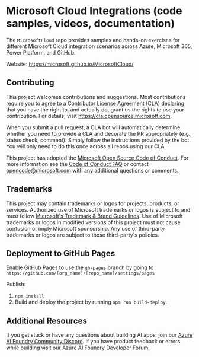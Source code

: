 # Microsoft Cloud Integrations (code samples, videos, documentation)

The `MicrosoftCloud` repo provides samples and hands-on exercises for different Microsoft Cloud integration scenarios across Azure, Microsoft 365, Power Platform, and GitHub.

Website: https://microsoft.github.io/MicrosoftCloud/

## Contributing

This project welcomes contributions and suggestions.  Most contributions require you to agree to a
Contributor License Agreement (CLA) declaring that you have the right to, and actually do, grant us
the rights to use your contribution. For details, visit https://cla.opensource.microsoft.com.

When you submit a pull request, a CLA bot will automatically determine whether you need to provide
a CLA and decorate the PR appropriately (e.g., status check, comment). Simply follow the instructions
provided by the bot. You will only need to do this once across all repos using our CLA.

This project has adopted the [Microsoft Open Source Code of Conduct](https://opensource.microsoft.com/codeofconduct/).
For more information see the [Code of Conduct FAQ](https://opensource.microsoft.com/codeofconduct/faq/) or
contact [opencode@microsoft.com](mailto:opencode@microsoft.com) with any additional questions or comments.

## Trademarks

This project may contain trademarks or logos for projects, products, or services. Authorized use of Microsoft 
trademarks or logos is subject to and must follow 
[Microsoft's Trademark & Brand Guidelines](https://www.microsoft.com/en-us/legal/intellectualproperty/trademarks/usage/general).
Use of Microsoft trademarks or logos in modified versions of this project must not cause confusion or imply Microsoft sponsorship.
Any use of third-party trademarks or logos are subject to those third-party's policies.

## Deployment to GitHub Pages

Enable GitHub Pages to use the `gh-pages` branch by going to `https://github.com/[org_name]/[repo_name]/settings/pages`

Publish:

1. `npm install`
1. Build and deploy the project by running `npm run build-deploy`.

## Additional Resources

If you get stuck or have any questions about building AI apps, join our [Azure AI Foundry Community Discord](https://discord.com/invite/kzRShWzttr).
If you have product feedback or errors while building visit our [Azure AI Foundry Developer Forum](https://github.com/orgs/azure-ai-foundry/discussions).

